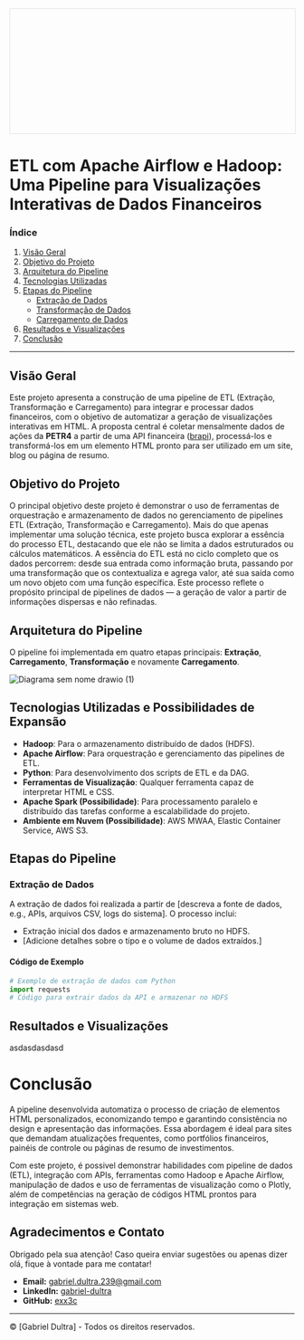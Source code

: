 <div style="width: 100%; border: 1px solid #dfe2e5; overflow: hidden; margin-bottom: 16px;">
 <div style="width: 100%; background-image: url('https://raw.githubusercontent.com/exx3c/exx3c.github.io/refs/heads/main/hadoop.png'); background-size: cover;background-position: center; height: 220px;"></div>
</div>

# ETL com Apache Airflow e Hadoop: Uma Pipeline para Visualizações Interativas de Dados Financeiros

### Índice
1. [Visão Geral](#visão-geral)
2. [Objetivo do Projeto](#objetivo-do-projeto)
3. [Arquitetura do Pipeline](#arquitetura-do-pipeline)
4. [Tecnologias Utilizadas](#tecnologias-utilizadas)
5. [Etapas do Pipeline](#etapas-do-pipeline)
   - [Extração de Dados](#extração-de-dados)
   - [Transformação de Dados](#transformação-de-dados)
   - [Carregamento de Dados](#carregamento-de-dados)
6. [Resultados e Visualizações](#resultados-e-visualizações)
7. [Conclusão](#conclusão)

---

## Visão Geral
Este projeto apresenta a construção de uma pipeline de ETL (Extração, Transformação e Carregamento) para integrar e processar dados financeiros, com o objetivo de automatizar a geração de visualizações interativas em HTML. A proposta central é coletar mensalmente dados de ações da **PETR4** a partir de uma API financeira ([brapi](https://brapi.dev/)), processá-los e transformá-los em um elemento HTML pronto para ser utilizado em um site, blog ou página de resumo.

## Objetivo do Projeto
O principal objetivo deste projeto é demonstrar o uso de ferramentas de orquestração e armazenamento de dados no gerenciamento de pipelines ETL (Extração, Transformação e Carregamento).
Mais do que apenas implementar uma solução técnica, este projeto busca explorar a essência do processo ETL, destacando que ele não se limita a dados estruturados ou cálculos matemáticos. A essência do ETL está no ciclo completo que os dados percorrem: desde sua entrada como informação bruta, passando por uma transformação que os contextualiza e agrega valor, até sua saída como um novo objeto com uma função específica. Este processo reflete o propósito principal de pipelines de dados — a geração de valor a partir de informações dispersas e não refinadas.

## Arquitetura do Pipeline
O pipeline foi implementada em quatro etapas principais: **Extração**, **Carregamento**, **Transformação** e novamente **Carregamento**.

![Diagrama sem nome drawio (1)](https://github.com/user-attachments/assets/3161fce8-2f5d-495f-a9a6-94d0078ba185)

## Tecnologias Utilizadas e Possibilidades de Expansão
- **Hadoop**: Para o armazenamento distribuído de dados (HDFS).
- **Apache Airflow**: Para orquestração e gerenciamento das pipelines de ETL.
- **Python**: Para desenvolvimento dos scripts de ETL e da DAG.
- **Ferramentas de Visualização**: Qualquer ferramenta capaz de interpretar HTML e CSS.
- **Apache Spark (Possibilidade)**: Para processamento paralelo e distribuído das tarefas conforme a escalabilidade do projeto.
- **Ambiente em Nuvem (Possibilidade)**: AWS MWAA, Elastic Container Service, AWS S3.

## Etapas do Pipeline

### Extração de Dados
A extração de dados foi realizada a partir de [descreva a fonte de dados, e.g., APIs, arquivos CSV, logs do sistema]. O processo inclui:
- Extração inicial dos dados e armazenamento bruto no HDFS.
- [Adicione detalhes sobre o tipo e o volume de dados extraídos.]

#### Código de Exemplo
```python
# Exemplo de extração de dados com Python
import requests
# Código para extrair dados da API e armazenar no HDFS
```

## Resultados e Visualizações

asdasdasdasd

# Conclusão

A pipeline desenvolvida automatiza o processo de criação de elementos HTML personalizados, economizando tempo e garantindo consistência no design e apresentação das informações. Essa abordagem é ideal para sites que demandam atualizações frequentes, como portfólios financeiros, painéis de controle ou páginas de resumo de investimentos.

Com este projeto, é possivel demonstrar habilidades com pipeline de dados (ETL), integração com APIs, ferramentas como Hadoop e Apache Airflow, manipulação de dados e uso de ferramentas de visualização como o Plotly, além de competências na geração de códigos HTML prontos para integração em sistemas web.

## Agradecimentos e Contato

Obrigado pela sua atenção! Caso queira enviar sugestões ou apenas dizer olá, fique à vontade para me contatar!

- **Email:** [gabriel.dultra.239@gmail.com](mailto:gabriel.dultra.239@gmail.com)
- **LinkedIn:** [gabriel-dultra](https://www.linkedin.com/in/gabriel-dultra/)
- **GitHub:** [exx3c](https://github.com/exx3c/)

---

© [Gabriel Dultra] - Todos os direitos reservados.
